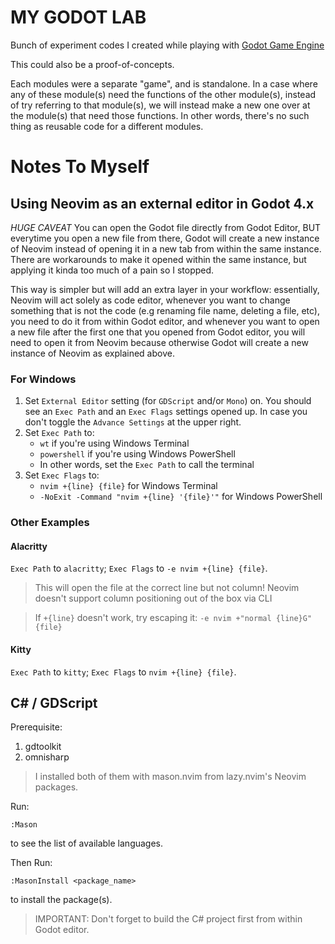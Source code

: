# MY GODOT LAB
Bunch of experiment codes I created while playing with [Godot Game Engine](https://github.com/godotengine/godot/)

This could also be a proof-of-concepts.

Each modules were a separate "game", and is standalone. In a case where any of these module(s) need the functions of the other module(s), instead of try referring to that module(s), we will instead make a new one over at the module(s) that need those functions. In other words, there's no such thing as reusable code for a different modules. 

# Notes To Myself
## Using Neovim as an external editor in Godot 4.x
*HUGE CAVEAT*
You can open the Godot file directly from Godot Editor, BUT everytime you open a
new file from there, Godot will create a new instance of Neovim instead of
opening it in a new tab from within the same instance. There are workarounds to
make it opened within the same instance, but applying it kinda too much of a
pain so I stopped.

This way is simpler but will add an extra layer in your workflow: essentially,
Neovim will act solely as code editor, whenever you want to change something
that is not the code (e.g renaming file name, deleting a file, etc), you need to do it from within Godot
editor, and whenever you want to open a new file after the first one that you
opened from Godot editor, you will need to open it from Neovim because otherwise
Godot will create a new instance of Neovim as explained above.

### For Windows
1. Set `External Editor` setting (for `GDScript` and/or `Mono`) on. You should
   see an `Exec Path` and an `Exec Flags` settings opened up. In case you don't
   toggle the `Advance Settings` at the upper right.
2. Set `Exec Path` to:
	* `wt` if you're using Windows Terminal
	* `powershell` if you're using Windows PowerShell
	* In other words, set the `Exec Path` to call the terminal
3. Set `Exec Flags` to:
	* `nvim +{line} {file}` for Windows Terminal
	* `-NoExit -Command "nvim +{line} '{file}'"` for Windows PowerShell

### Other Examples
#### Alacritty
`Exec Path` to `alacritty`; `Exec Flags` to `-e nvim +{line} {file}`.
> This will open the file at the correct line but not column! Neovim doesn't
> support column positioning out of the box via CLI

> If `+{line}` doesn't work, try escaping it: `-e nvim +"normal {line}G" {file}`

#### Kitty
`Exec Path` to `kitty`; `Exec Flags` to `nvim +{line} {file}`.

## C# / GDScript
Prerequisite:
1. gdtoolkit
2. omnisharp

> I installed both of them with mason.nvim from lazy.nvim's Neovim packages.

Run:
```
:Mason
```
to see the list of available languages.

Then Run:
```
:MasonInstall <package_name>
```
to install the package(s).

> IMPORTANT: Don't forget to build the C# project first from within Godot
> editor.
